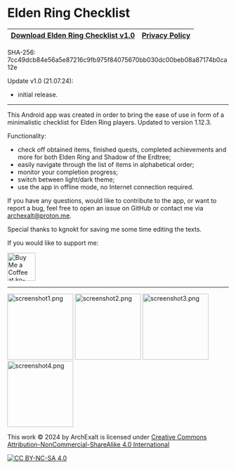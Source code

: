 # Elden Ring Checklist

| [Download Elden Ring Checklist v1.0](https://github.com/ArchExalt/EldenRingChecklist/releases/tag/stable) | [Privacy Policy](https://archexalt.github.io/EldenRingChecklist/) |
| --- | --- |

SHA-256: 7cc49dcb84e56a5e87216c9fb975f84075670bb030dc00beb08a87174b0ca12e

Update v1.0 (21.07.24):

- initial release.

---

This Android app was created in order to bring the ease of use in form of a minimalistic checklist for Elden Ring players. Updated to version 1.12.3.

Functionality:
- check off obtained items, finished quests, completed achievements and more for both Elden Ring and Shadow of the Erdtree;
- easily navigate through the list of items in alphabetical order;
- monitor your completion progress;
- switch between light/dark theme;
- use the app in offline mode, no Internet connection required.

If you have any questions, would like to contribute to the app, or want to report a bug, feel free to open an issue on GitHub or contact me via archexalt@proton.me.

Special thanks to kgnokt for saving me some time editing the texts.

If you would like to support me:

<a href='https://ko-fi.com/P5P011M9VJ' target='_blank'><img height='36' style='border:0px;height:64px;' src='https://storage.ko-fi.com/cdn/kofi3.png?v=3' border='0' alt='Buy Me a Coffee at ko-fi.com' /></a>

---

<img width="150px" src="./screenshot1.png" alt="screenshot1.png" /> <img width="150px" src="./screenshot2.png" alt="screenshot2.png" /> <img width="150px" src="./screenshot3.png" alt="screenshot3.png" /> <img width="150px" src="./screenshot4.png" alt="screenshot4.png" />

This work © 2024 by ArchExalt is licensed under [Creative Commons Attribution-NonCommercial-ShareAlike 4.0 International][cc-by-nc-sa]

[![CC BY-NC-SA 4.0][cc-by-nc-sa-image]][cc-by-nc-sa]

[cc-by-nc-sa]: http://creativecommons.org/licenses/by-nc-sa/4.0/
[cc-by-nc-sa-image]: https://licensebuttons.net/l/by-nc-sa/4.0/88x31.png
